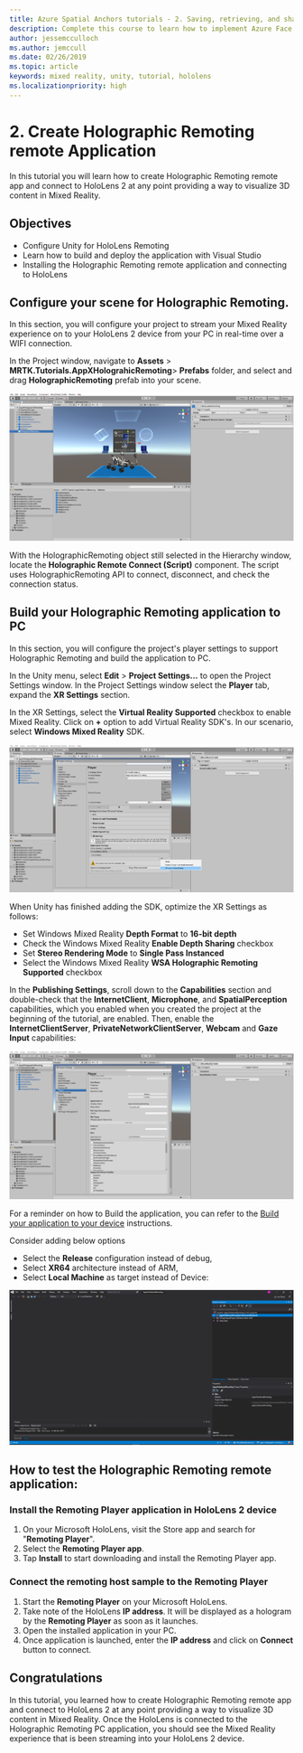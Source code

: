 ```yaml
---
title: Azure Spatial Anchors tutorials - 2. Saving, retrieving, and sharing Azure Spatial Anchors
description: Complete this course to learn how to implement Azure Face Recognition within a mixed reality application.
author: jessemcculloch
ms.author: jemccull
ms.date: 02/26/2019
ms.topic: article
keywords: mixed reality, unity, tutorial, hololens
ms.localizationpriority: high
---
```


# 2. Create Holographic Remoting remote Application

In this tutorial you will learn how to create Holographic Remoting remote app and connect to HoloLens 2 at any point providing a way to visualize 3D content in Mixed Reality.

## Objectives

* Configure Unity for HoloLens Remoting
* Learn how to build and deploy the application with Visual Studio
* Installing the Holographic Remoting remote application and connecting to HoloLens

## Configure your scene for Holographic Remoting.

In this section, you will configure your project to stream your Mixed Reality experience on to your HoloLens 2 device from your PC in real-time over a WIFI connection.

In the Project window, navigate to **Assets** > **MRTK.Tutorials.AppXHolograhicRemoting**> **Prefabs** folder, and select and drag **HolographicRemoting** prefab into your scene.

![mrlearning-appx](images/mrlearning-appx/Tutorial2-Section1-Step1-1.png)

With the HolographicRemoting object still selected in the Hierarchy window, locate the **Holographic Remote Connect (Script)** component. The script uses HolographicRemoting API to connect, disconnect, and check the connection status.

## Build your Holographic Remoting application to PC

In this section, you will configure the project's player settings to support Holographic Remoting and build the application to PC.

In the Unity menu, select **Edit** > **Project Settings...** to open the Project Settings window. In the Project Settings window select the **Player** tab, expand the **XR Settings** section.

In the XR Settings, select  the **Virtual Reality Supported** checkbox to enable Mixed Reality. Click on **+** option to add Virtual Reality SDK's. In our scenario,  select **Windows Mixed Reality** SDK.

![mrlearning-appx](images/mrlearning-appx/Tutorial2-Section2-Step1-1.png)

When Unity has finished adding the SDK, optimize the XR Settings as follows:

* Set Windows Mixed Reality **Depth Format** to **16-bit depth**
* Check the Windows Mixed Reality **Enable Depth Sharing** checkbox
* Set **Stereo Rendering Mode** to **Single Pass Instanced**
* Select the Windows Mixed Reality **WSA Holographic Remoting Supported** checkbox

In the  **Publishing Settings**, scroll down to the **Capabilities** section and double-check that the **InternetClient**, **Microphone**, and **SpatialPerception** capabilities, which you enabled when you created the project at the beginning of the tutorial, are enabled. Then, enable the **InternetClientServer**, **PrivateNetworkClientServer**, **Webcam** and **Gaze Input** capabilities:

![mrlearning-appx](images/mrlearning-appx/Tutorial2-Section2-Step1-2.png)

For a reminder on how to Build the application, you can refer to the [Build your application to your device](https://docs.microsoft.com/windows/mixed-reality/mrlearning-base-ch1#build-your-application-to-your-device) instructions.

Consider adding below options 

* Select the  **Release** configuration instead of debug, 
* Select **XR64** architecture instead of ARM, 
* Select **Local Machine** as target instead of Device:

![mrlearning-appx](images/mrlearning-appx/Tutorial2-Section2-Step1-3.png)

## How to test the Holographic Remoting remote application:

### Install the Remoting Player application in HoloLens 2 device

1. On your Microsoft HoloLens, visit the Store app and search for "**Remoting Player**".
2. Select the **Remoting Player app**.
3. Tap **Install** to start downloading and install the Remoting Player app.

### Connect the remoting host sample to the Remoting Player

1. Start the **Remoting Player** on your Microsoft HoloLens.
2. Take note of the HoloLens **IP address**. It will be displayed as a hologram by the **Remoting Player** as soon as it launches.
3. Open the installed application in your PC.
4. Once application is launched, enter the **IP address** and click on **Connect** button to connect.

## Congratulations

In this tutorial, you learned how to create Holographic Remoting remote app and connect to HoloLens 2 at any point providing a way to visualize 3D content in Mixed Reality. Once the HoloLens is connected to the Holographic Remoting PC application, you should see the Mixed Reality experience that is been streaming into your HoloLens 2 device. 



